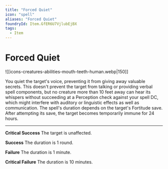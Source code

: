 ```yaml
---
title: "Forced Quiet"
icon: "spell"
aliases: "Forced Quiet"
foundryId: Item.GfER6U7VjlubEjBX
tags:
  - Item
---
```


# Forced Quiet
![[icons-creatures-abilities-mouth-teeth-human.webp|150]]

You quiet the target's voice, preventing it from giving away valuable secrets. This doesn't prevent the target from talking or providing verbal spell components, but no creature more than 10 feet away can hear its whispers without succeeding at a Perception check against your spell DC, which might interfere with auditory or linguistic effects as well as communication. The spell's duration depends on the target's Fortitude save. After attempting its save, the target becomes temporarily immune for 24 hours.

* * *

**Critical Success** The target is unaffected.

**Success** The duration is 1 round.

**Failure** The duration is 1 minute.

**Critical Failure** The duration is 10 minutes.
